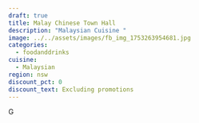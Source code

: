 ```yaml
---
draft: true
title: Malay Chinese Town Hall
description: "Malaysian Cuisine "
image: ../../assets/images/fb_img_1753263954681.jpg
categories:
  - foodanddrinks
cuisine:
  - Malaysian
region: nsw
discount_pct: 0
discount_text: Excluding promotions
---
```

G
